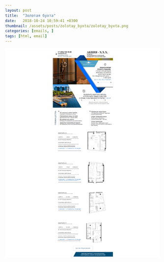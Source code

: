 ```yaml
---
layout: post
title:  "Золотая бухта"
date:   2018-10-24 10:59:41 +0300
thumbnail: /assets/posts/zolotay_byxta/zolotay_byxta.png
categories: [emails, ]
tags: [html, email]
---
```

![Screenshot1](/assets/posts/zolotay_byxta/zolotay_byxta.png)
